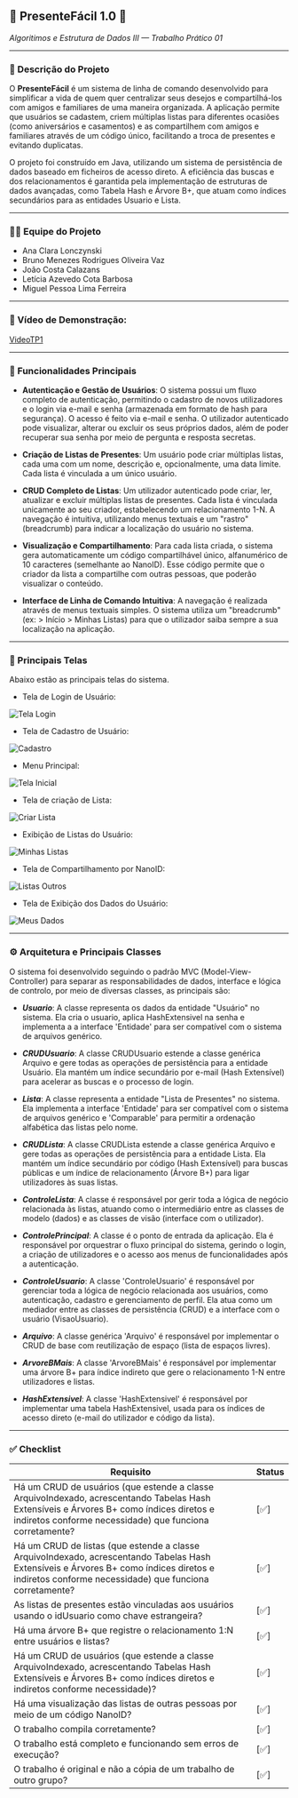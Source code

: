 ## 🎁 PresenteFácil 1.0 🎁

_Algoritimos e Estrutura de Dados III — Trabalho Prático 01_

---

### 📝 Descrição do Projeto

O **PresenteFácil**  é um sistema de linha de comando desenvolvido para simplificar a vida de quem quer centralizar seus desejos e compartilhá-los com amigos e familiares de uma maneira organizada. A aplicação permite que usuários se cadastem, criem múltiplas listas para diferentes ocasiões (como aniversários e casamentos) e as compartilhem com amigos e familiares através de um código único, facilitando a troca de presentes e evitando duplicatas.

O projeto foi construído em Java, utilizando um sistema de persistência de dados baseado em ficheiros de acesso direto. A eficiência das buscas e dos relacionamentos é garantida pela implementação de estruturas de dados avançadas, como Tabela Hash e Árvore B+, que atuam como índices secundários para as entidades Usuario e Lista.

---

### 🧑‍💻 Equipe do Projeto

* Ana Clara Lonczynski
* Bruno Menezes Rodrigues Oliveira Vaz
* João Costa Calazans
* Letícia Azevedo Cota Barbosa 
* Miguel Pessoa Lima Ferreira

---
### 🎥 Vídeo de Demonstração:

[VideoTP1](https://www.youtube.com)

---

### 🚀 Funcionalidades Principais

* **Autenticação e Gestão de Usuários**: O sistema possui um fluxo completo de autenticação, permitindo o cadastro de novos utilizadores e o login via e-mail e senha (armazenada em formato de hash para segurança). O acesso é feito via e-mail e senha. O utilizador autenticado pode visualizar, alterar ou excluir os seus próprios dados, além de poder recuperar sua senha por meio de pergunta e resposta secretas.

* **Criação de Listas de Presentes**: Um usuário pode criar múltiplas listas, cada uma com um nome, descrição e, opcionalmente, uma data limite. Cada lista é vinculada a um único usuário.

* **CRUD Completo de Listas**: Um utilizador autenticado pode criar, ler, atualizar e excluir múltiplas listas de presentes. Cada lista é vinculada unicamente ao seu criador, estabelecendo um relacionamento 1-N. A navegação é intuitiva, utilizando menus textuais e um "rastro" (breadcrumb) para indicar a localização do usuário no sistema.
  
* **Visualização e Compartilhamento**: Para cada lista criada, o sistema gera automaticamente um código compartilhável único, alfanumérico de 10 caracteres (semelhante ao NanoID). Esse código permite que o criador da lista a compartilhe com outras pessoas, que poderão visualizar o conteúdo.
  
* **Interface de Linha de Comando Intuitiva**: A navegação é realizada através de menus textuais simples. O sistema utiliza um "breadcrumb" (ex: > Início > Minhas Listas) para que o utilizador saiba sempre a sua localização na aplicação.

---

### 📸 Principais Telas

Abaixo estão as principais telas do sistema.

* Tela de Login de Usuário:

![Tela Login](imagens/TelaLogin.png)

* Tela de Cadastro de Usuário:

![Cadastro](imagens/Cadastro.png)

* Menu Principal:

![Tela Inicial](imagens/TelaInical.png)

* Tela de criação de Lista:

![Criar Lista](imagens/CriarLista.png) 

* Exibição de Listas do Usuário:

![Minhas Listas](imagens/MinhasListas.png)

* Tela de Compartilhamento por NanoID:

![Listas Outros](imagens/ListasOutro.png)

* Tela de Exibição dos Dados do Usuário:

![Meus Dados](imagens/TelaDados.png) 

---
### ⚙️ Arquitetura e Principais Classes 

O sistema foi desenvolvido seguindo o padrão MVC (Model-View-Controller) para separar as responsabilidades de dados, interface e lógica de controlo, por meio de diversas classes, as principais são:

* ***Usuario***: A classe representa os dados da entidade "Usuário" no sistema. Ela cria o usuario, aplica HashExtensivel na senha e implementa a a interface 'Entidade' para ser compatível com o sistema de arquivos genérico.
  
* ***CRUDUsuario***: A classe CRUDUsuario estende a classe genérica Arquivo e gere todas as operações de persistência para a entidade Usuário. Ela mantém um índice secundário por e-mail (Hash Extensível) para acelerar as buscas e o processo de login.
  
* ***Lista***: A classe representa a entidade "Lista de Presentes" no sistema. Ela implementa a interface 'Entidade' para ser compatível com o sistema de arquivos genérico e 'Comparable' para permitir a ordenação alfabética das listas pelo nome.

* ***CRUDLista***: A classe CRUDLista estende a classe genérica Arquivo e gere todas as operações de persistência para a entidade Lista. Ela mantém um índice secundário por código (Hash Extensível) para buscas públicas e um índice de relacionamento (Árvore B+) para ligar utilizadores às suas listas.

* ***ControleLista***: A classe é responsável por gerir toda a lógica de negócio relacionada às listas, atuando como o intermediário entre as classes de modelo (dados) e as classes de visão (interface com o utilizador).
  
* ***ControlePrincipal***: A classe é o ponto de entrada da aplicação. Ela é responsável por orquestrar o fluxo principal do sistema, gerindo o login, a criação de utilizadores e o acesso aos menus de funcionalidades após a autenticação.
  
* ***ControleUsuario***: A classe 'ControleUsuario' é responsável por gerenciar toda a lógica de negócio relacionada aos usuários, como autenticação, cadastro e gerenciamento de perfil. Ela atua como um mediador entre as classes de persistência (CRUD) e a interface com o usuário (VisaoUsuario).
  
* ***Arquivo***: A classe genérica 'Arquivo' é responsável por implementar o CRUD de base com reutilização de espaço (lista de espaços livres).
  
* ***ArvoreBMais***: A classe 'ArvoreBMais' é responsável por implementar uma árvore B+ para índice indireto que gere o relacionamento 1-N entre utilizadores e listas.
  
* ***HashExtensivel***: A classe 'HashExtensivel' é responsável por implementar uma tabela HashExtensivel, usada para os índices de acesso direto (e-mail do utilizador e código da lista).
  
---

### ✅ Checklist

|Requisito|Status|
|---------|------|
|Há um CRUD de usuários (que estende a classe ArquivoIndexado, acrescentando Tabelas Hash Extensíveis e Árvores B+ como índices diretos e indiretos conforme necessidade) que funciona corretamente?|[✅]|
|Há um CRUD de listas (que estende a classe ArquivoIndexado, acrescentando Tabelas Hash Extensíveis e Árvores B+ como índices diretos e indiretos conforme necessidade) que funciona corretamente?|[✅]|
|As listas de presentes estão vinculadas aos usuários usando o idUsuario como chave estrangeira?|[✅]|
|Há uma árvore B+ que registre o relacionamento 1:N entre usuários e listas?|[✅]|
|Há um CRUD de usuários (que estende a classe ArquivoIndexado, acrescentando Tabelas Hash Extensíveis e Árvores B+ como índices diretos e indiretos conforme necessidade)?|[✅]|
|Há uma visualização das listas de outras pessoas por meio de um código NanoID?|[✅]|
|O trabalho compila corretamente?|[✅]|
|O trabalho está completo e funcionando sem erros de execução?|[✅]|
|O trabalho é original e não a cópia de um trabalho de outro grupo?|[✅]|



